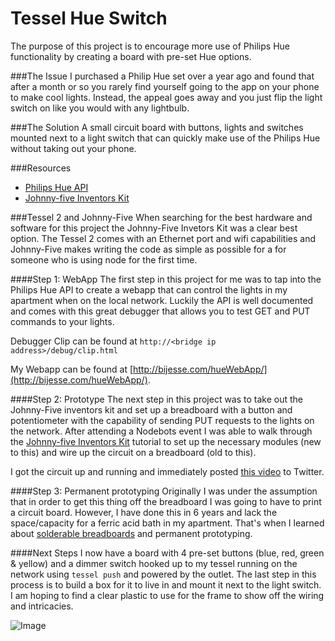 # Tessel Hue Switch
The purpose of this project is to encourage more use of Philips Hue functionality by creating a board with pre-set Hue options.

###The Issue
I purchased a Philip Hue set over a year ago and found that after a month or so you rarely find yourself going to the app on your phone to make cool lights. Instead, the appeal goes away and you just flip the light switch on like you would with any lightbulb.

###The Solution 
A small circuit board with buttons, lights and switches mounted next to a light switch that can quickly make use of the Philips Hue without taking out your phone.

###Resources
* [Philips Hue API](http://www.developers.meethue.com/)
* [Johnny-five Inventors Kit](https://learn.sparkfun.com/tutorials/experiment-guide-for-the-johnny-five-inventors-kit/hardware-installation-and-setup)

###Tessel 2 and Johnny-Five
When searching for the best hardware and software for this project the Johnny-Five Invetors Kit was a clear best option. The Tessel 2 comes with an Ethernet port and wifi capabilities and Johnny-Five makes writing the code as simple as possible for a for someone who is using node for the first time.

####Step 1: WebApp
The first step in this project for me was to tap into the Philips Hue API to create a webapp that can control the lights in my apartment when on the local network. Luckily the API is well documented and comes with this great debugger that allows you to test GET and PUT commands to your lights.

Debugger Clip can be found at
`http://<bridge ip address>/debug/clip.html`

My Webapp can be found at [http://bijesse.com/hueWebApp/](http://bijesse.com/hueWebApp/).

####Step 2: Prototype
The next step in this project was to take out the Johnny-Five inventors kit and set up a breadboard with a button and potentiometer with the capability of sending PUT requests to the lights on the network. After attending a Nodebots event I was able to walk through the [Johnny-five Inventors Kit](https://learn.sparkfun.com/tutorials/experiment-guide-for-the-johnny-five-inventors-kit/hardware-installation-and-setup) tutorial to set up the necessary modules (new to this) and wire up the circuit on a breadboard (old to this).  

I got the circuit up and running and immediately posted [this video](https://twitter.com/Bijesse/status/771714092625190912) to Twitter.

####Step 3: Permanent prototyping
Originally I was under the assumption that in order to get this thing off the breadboard I was going to have to print a circuit board. However, I have done this in 6 years and lack the space/capacity for a ferric acid bath in my apartment. That's when I learned about [solderable breadboards](https://www.amazon.com/s/ref=nb_sb_ss_c_1_11?url=search-alias%3Daps&field-keywords=solderable+breadboard&sprefix=solderable+%2Caps%2C421) and permanent prototyping. 

####Next Steps
I now have a board with 4 pre-set buttons (blue, red, green & yellow) and a dimmer switch hooked up to my tessel running on the network using `tessel push` and powered by the outlet. The last step in this process is to build a box for it to live in and mount it next to the light switch. I am hoping to find a clear plastic to use for the frame to show off the wiring and intricacies. 

![Image](http://i.imgur.com/ZhqZ2rh.jpg)